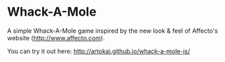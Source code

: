 # Whack-A-Mole

A simple Whack-A-Mole game inspired by the new look & feel of Affecto's website (http://www.affecto.com). 

You can try it out here: http://artokai.github.io/whack-a-mole-js/


